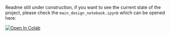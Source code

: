 Readme still under construction, if you want to see the current state of the project, please check the `main_design_notebook.ipynb` which can be opened here: 

[![Open In Colab](https://colab.research.google.com/assets/colab-badge.svg)](https://colab.research.google.com/github/dominik-strutz/WoWED-volcano/blob/main/main_design_notebook.ipynb)
